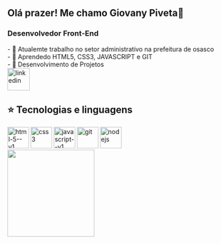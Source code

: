 <h2>Olá prazer! Me chamo Giovany Piveta👋</h2> 
<h3>Desenvolvedor Front-End</h3>
- 🔭 Atualemte trabalho no setor administrativo na prefeitura de osasco <br>
- 🌱 Aprendedo HTML5, CSS3, JAVASCRIPT e GIT <br>
- 👾 Desenvolvimento de Projetos 
<div>
  <a href="https://www.linkedin.com/in/giovany-da-silva-piveta-179286383/" target="_blank"><img width="50" height="50" src="https://img.icons8.com/color/48/linkedin.png" alt="linkedin"/></a>
</div>
<div>
<h2>⭐ Tecnologias e linguagens</h2>
  <img width="48" height="48" src="https://img.icons8.com/color/48/html-5--v1.png" alt="html-5--v1"/>
  <img width="48" height="48" src="https://img.icons8.com/color/48/css3.png" alt="css3"/>
  <img width="48" height="48" src="https://img.icons8.com/color/48/javascript--v1.png" alt="javascript--v1"/>
  <img width="48" height="48" src="https://img.icons8.com/color/48/git.png" alt="git"/>
  <img width="48" height="48" src="https://img.icons8.com/color/48/nodejs.png" alt="nodejs"/>
</div>
<div>
<img height="195px" src="https://github-readme-stats.vercel.app/api/top-langs/?username=GYOPIVA&show_icons=true&theme=dark#gh-dark-mode-only">
</div>

